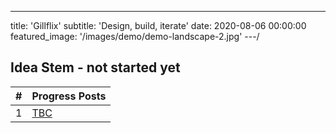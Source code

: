 ---
title: 'Gillflix'
subtitle: 'Design, build, iterate'
date: 2020-08-06 00:00:00
featured_image: '/images/demo/demo-landscape-2.jpg'
---/

## Idea Stem - not started yet

| #        | Progress Posts |
| :---: |-------------|
| 1 | [TBC](/blog/floorplan) |
